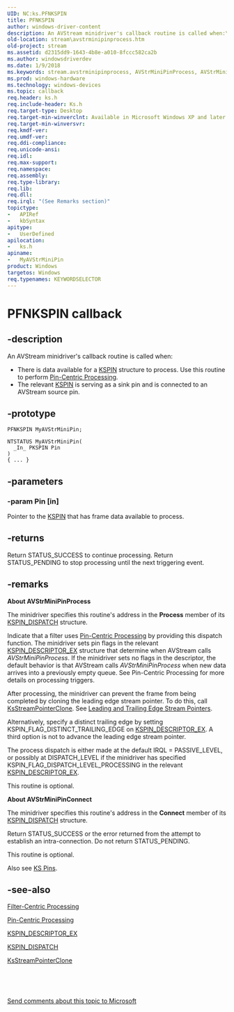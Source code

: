 ```yaml
---
UID: NC:ks.PFNKSPIN
title: PFNKSPIN
author: windows-driver-content
description: An AVStream minidriver's callback routine is called when:\_There is data available for a KSPIN structure to process. Use this routine to perform Pin-Centric Processing.The relevant KSPIN is serving as a sink pin and is connected to an AVStream source pin.
old-location: stream\avstrminipinprocess.htm
old-project: stream
ms.assetid: d2315dd9-1643-4b8e-a010-8fccc582ca2b
ms.author: windowsdriverdev
ms.date: 1/9/2018
ms.keywords: stream.avstrminipinprocess, AVStrMiniPinProcess, AVStrMiniPinConnect, MyAVStrMiniPin routine [Streaming Media Devices], MyAVStrMiniPin, PFNKSPIN, PFNKSPIN, ks/MyAVStrMiniPin, avstclbk_9c9fb1b9-d592-41de-8190-b8b2808ea35b.xml
ms.prod: windows-hardware
ms.technology: windows-devices
ms.topic: callback
req.header: ks.h
req.include-header: Ks.h
req.target-type: Desktop
req.target-min-winverclnt: Available in Microsoft Windows XP and later operating systems and DirectX 8.0 and later DirectX versions.
req.target-min-winversvr: 
req.kmdf-ver: 
req.umdf-ver: 
req.ddi-compliance: 
req.unicode-ansi: 
req.idl: 
req.max-support: 
req.namespace: 
req.assembly: 
req.type-library: 
req.lib: 
req.dll: 
req.irql: "(See Remarks section)"
topictype:
-	APIRef
-	kbSyntax
apitype:
-	UserDefined
apilocation:
-	ks.h
apiname:
-	MyAVStrMiniPin
product: Windows
targetos: Windows
req.typenames: KEYWORDSELECTOR
---
```


# PFNKSPIN callback


## -description


An AVStream minidriver's callback routine is called when: 
<ul>
<li>There is data available for a <a href="..\ks\ns-ks-_kspin.md">KSPIN</a> structure to process. Use this routine to perform <a href="https://msdn.microsoft.com/0b6a02c2-e672-4568-a890-491c721ec3a7">Pin-Centric Processing</a>.</li>
<li>The relevant <a href="..\ks\ns-ks-_kspin.md">KSPIN</a> is serving as a sink pin and is connected to an AVStream source pin.</li>
</ul>

## -prototype


````
PFNKSPIN MyAVStrMiniPin;

NTSTATUS MyAVStrMiniPin(
  _In_ PKSPIN Pin
)
{ ... }
````


## -parameters




### -param Pin [in]

Pointer to the <a href="..\ks\ns-ks-_kspin.md">KSPIN</a> that has frame data available to process.


## -returns


Return STATUS_SUCCESS to continue processing. Return STATUS_PENDING to stop processing until the next triggering event.



## -remarks


<b>About AVStrMiniPinProcess</b>

The minidriver specifies this routine's address in the <b>Process</b> member of its <a href="..\ks\ns-ks-_kspin_dispatch.md">KSPIN_DISPATCH</a> structure.

Indicate that a filter uses <a href="https://msdn.microsoft.com/0b6a02c2-e672-4568-a890-491c721ec3a7">Pin-Centric Processing</a> by providing this dispatch function. The minidriver sets pin flags in the relevant <a href="..\ks\ns-ks-_kspin_descriptor_ex.md">KSPIN_DESCRIPTOR_EX</a> structure that determine when AVStream calls <i>AVStrMiniPinProcess</i>. If the minidriver sets no flags in the descriptor, the default behavior is that AVStream calls <i>AVStrMiniPinProcess</i> when new data arrives into a previously empty queue. See Pin-Centric Processing for more details on processing triggers.

After processing, the minidriver can prevent the frame from being completed by cloning the leading edge stream pointer. To do this, call <a href="..\ks\nf-ks-ksstreampointerclone.md">KsStreamPointerClone</a>. See <a href="https://msdn.microsoft.com/73ab974f-8034-421f-980a-2393d84ec54c">Leading and Trailing Edge Stream Pointers</a>.

Alternatively, specify a distinct trailing edge by setting KSPIN_FLAG_DISTINCT_TRAILING_EDGE on <a href="..\ks\ns-ks-_kspin_descriptor_ex.md">KSPIN_DESCRIPTOR_EX</a>. A third option is not to advance the leading edge stream pointer.

The process dispatch is either made at the default IRQL = PASSIVE_LEVEL, or possibly at DISPATCH_LEVEL if the minidriver has specified KSPIN_FLAG_DISPATCH_LEVEL_PROCESSING in the relevant <a href="..\ks\ns-ks-_kspin_descriptor_ex.md">KSPIN_DESCRIPTOR_EX</a>.

This routine is optional.

<b>About AVStrMiniPinConnect</b>

The minidriver specifies this routine's address in the <b>Connect</b> member of its <a href="..\ks\ns-ks-_kspin_dispatch.md">KSPIN_DISPATCH</a> structure.

Return STATUS_SUCCESS or the error returned from the attempt to establish an intra-connection. Do not return STATUS_PENDING. 

This routine is optional.

Also see <a href="https://msdn.microsoft.com/04d0d17b-c326-417d-b2e8-58b33420455a">KS Pins</a>.



## -see-also

<a href="https://msdn.microsoft.com/e56c5102-7ea6-4687-ae5e-1550db9500f0">Filter-Centric Processing</a>

<a href="https://msdn.microsoft.com/0b6a02c2-e672-4568-a890-491c721ec3a7">Pin-Centric Processing</a>

<a href="..\ks\ns-ks-_kspin_descriptor_ex.md">KSPIN_DESCRIPTOR_EX</a>

<a href="..\ks\ns-ks-_kspin_dispatch.md">KSPIN_DISPATCH</a>

<a href="..\ks\nf-ks-ksstreampointerclone.md">KsStreamPointerClone</a>

 

 

<a href="mailto:wsddocfb@microsoft.com?subject=Documentation%20feedback [stream\stream]:%20PFNKSPIN routine%20 RELEASE:%20(1/9/2018)&amp;body=%0A%0APRIVACY STATEMENT%0A%0AWe use your feedback to improve the documentation. We don't use your email address for any other purpose, and we'll remove your email address from our system after the issue that you're reporting is fixed. While we're working to fix this issue, we might send you an email message to ask for more info. Later, we might also send you an email message to let you know that we've addressed your feedback.%0A%0AFor more info about Microsoft's privacy policy, see http://privacy.microsoft.com/en-us/default.aspx." title="Send comments about this topic to Microsoft">Send comments about this topic to Microsoft</a>

